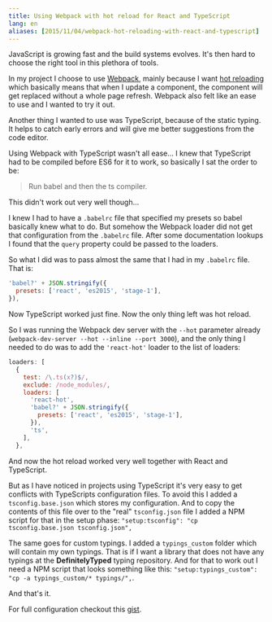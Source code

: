 ```yaml
---
title: Using Webpack with hot reload for React and TypeScript
lang: en
aliases: [2015/11/04/webpack-hot-reloading-with-react-and-typescript]
---
```


JavaScript is growing fast and the build systems evolves. It's then hard to choose the right tool in this plethora of tools.

In my project I choose to use [Webpack](https://github.com/webpack/webpack), mainly because I want [hot reloading](https://github.com/gaearon/react-hot-loader) which basically means that when I update a component, the component will get replaced without a whole page refresh. Webpack also felt like an ease to use and I wanted to try it out.

Another thing I wanted to use was TypeScript, because of the static typing. It helps to catch early errors and will give me better suggestions from the code editor.

Using Webpack with TypeScript wasn't all ease... I knew that TypeScript had to be compiled before ES6 for it to work, so basically I sat the order to be:
>Run babel and then the ts compiler.

This didn't work out very well though...

I knew I had to have a `.babelrc` file that specified my presets so babel basically knew what to do. But somehow the Webpack loader did not get that configuration from the `.babelrc` file. After some documentation lookups I found that the `query` property could be passed to the loaders.

So what I did was to pass almost the same that I had in my `.babelrc` file. That is:

```javascript
'babel?' + JSON.stringify({
  presets: ['react', 'es2015', 'stage-1'],
}),
```

Now TypeScript worked just fine. Now the only thing left was hot reload.

So I was running the Webpack dev server with the `--hot` parameter already (`webpack-dev-server --hot --inline --port 3000`), and the only thing I needed to do was to add the `'react-hot'` loader to the list of loaders:

```javascript
loaders: [
  {
    test: /\.ts(x?)$/,
    exclude: /node_modules/,
    loaders: [
      'react-hot',
      'babel?' + JSON.stringify({
        presets: ['react', 'es2015', 'stage-1'],
      }),
      'ts',
    ],
  },
```

And now the hot reload worked very well together with React and TypeScript.

But as I have noticed in projects using TypeScript it's very easy to get conflicts with TypeScripts configuration files. To avoid this I added a `tsconfig.base.json` which stores my configuration. And to copy the contents of this file over to the "real" `tsconfig.json` file I added a NPM script for that in the setup phase: `"setup:tsconfig": "cp tsconfig.base.json tsconfig.json",`

The same goes for custom typings. I added a `typings_custom` folder which will contain my own typings. That is if I want a library that does not have any typings at the **DefinitelyTyped** typing repository. And for that to work out I need a NPM script that looks something like this:  `"setup:typings_custom": "cp -a typings_custom/* typings/",`.

And that's it.

For full configuration checkout this [gist](https://gist.github.com/drager/5f190a170bd55d415150).
